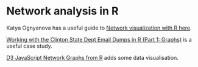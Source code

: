# Network analysis in R

Katya Ognyanova has a useful guide to [Network visualization with R here](http://kateto.net/network-visualization).

[Working with the Clinton State Dept Email Dumps in R (Part 1: Graphs)](http://rud.is/b/2016/02/20/working-with-the-clinton-state-dept-email-dumps-in-r-part-1-graphs/?imm_mid=0e120d&cmp=em-data-na-na-newsltr_20160302) is a useful case study.

[D3 JavaScript Network Graphs from R](https://christophergandrud.github.io/networkD3/) adds some data visualisation.
